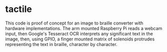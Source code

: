 # tactile
This code is proof of concept for an image to braille converter with hardware implementations.  The arm mounted Raspberry Pi reads a webcam input, then Google's Tesseract OCR interprets any significant text in the image, then, using GPIO, a finger mounted matrix of solenoids protrudes representing the text in braille, character by character.
